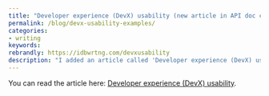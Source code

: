 ```yaml
---
title: "Developer experience (DevX) usability (new article in API doc course)"
permalink: /blog/devx-usability-examples/
categories:
- writing
keywords:
rebrandly: https://idbwrtng.com/devxusability
description: "I added an article called 'Developer experience (DevX) usability' to my API doc course. Usability can be roughly divided into at least three different areas: (1) Usability with physical products, (2) Usability with code products, and (3) Usability with documentation. Few usability researchers venture into usability with code products because it’s much less clear how to assess the usability of code. But make no mistake, usability is just as much in play with code products for developers as with physical products or products with GUIs."
---
```


You can read the article here: [Developer experience (DevX) usability](/learnapidoc/devx-usability-examples.html).
